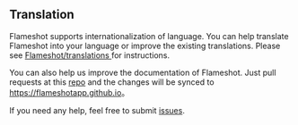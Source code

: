 ## Translation
Flameshot supports internationalization of language. You can help translate Flameshot into your language or improve the existing translations. Please see [Flameshot/translations
](https://github.com/flameshotapp/translations) for instructions.

You can also help us improve the documentation of Flameshot. Just pull requests at  this [repo](https://github.com/flameshotapp/flameshotapp.github.io) and the changes will be synced to <https://flameshotapp.github.io>。

If you need any help, feel free to submit [issues](https://github.com/flameshotapp/translations/issues).